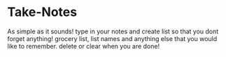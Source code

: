 # Take-Notes

As simple as it sounds! type in your notes and create list so that you dont forget anything!
grocery list, list names and anything else that you would like to remember.
delete or clear when you are done!
